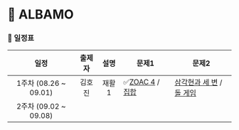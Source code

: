 # 🚗 ALBAMO

### 📆 일정표

|       **일정**        | **출제자** | **설명** | **문제1**                                                                                         | **문제2**                                                                                                |
| :-------------------: | :--------: | :------: | ------------------------------------------------------------------------------------------------- | -------------------------------------------------------------------------------------------------------- |
| 1주차 (08.26 ~ 09.01) |   김호진   |  재활1   | ✅[ZOAC 4](https://www.acmicpc.net/problem/23971) / [집합](https://www.acmicpc.net/problem/11723) | [삼각현과 세 변](https://www.acmicpc.net/problem/5073) / [돌 게임](https://www.acmicpc.net/problem/9655) |
| 2주차 (09.02 ~ 09.08) |            |          |                                                                                                   |                                                                                                          |
